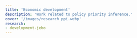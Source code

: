 ```yaml
---
title: 'Economic development'
description: 'Work related to policy priority inference.'
cover: '/images/research_ppi.webp'
research:
- development-jebo
---
```

